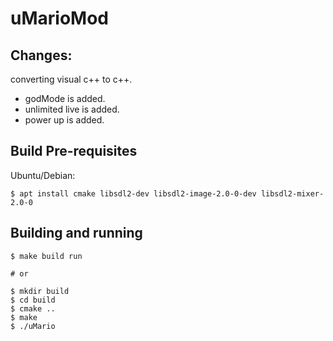 # uMarioMod

## Changes:
converting visual c++ to c++.
- godMode is added.
- unlimited live is added.
- power up is added.

## Build Pre-requisites

Ubuntu/Debian:

    $ apt install cmake libsdl2-dev libsdl2-image-2.0-0-dev libsdl2-mixer-2.0-0

## Building and running

    $ make build run

    # or

    $ mkdir build
    $ cd build
    $ cmake ..
    $ make
    $ ./uMario
